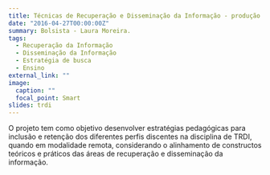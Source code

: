 ```yaml
---
title: Técnicas de Recuperação e Disseminação da Informação - produção e seleção de recursos educacionais para o ensino.
date: "2016-04-27T00:00:00Z"
summary: Bolsista - Laura Moreira.
tags:
  - Recuperação da Informação
  - Disseminação da Informação
  - Estratégia de busca
  - Ensino 
external_link: ""
image:
  caption: ""
  focal_point: Smart
slides: trdi
---
```


O projeto tem como objetivo desenvolver estratégias pedagógicas para inclusão e retenção dos diferentes perfis discentes na disciplina de TRDI, quando em modalidade remota, considerando o alinhamento de constructos teóricos e práticos das áreas de recuperação e disseminação da informação.
